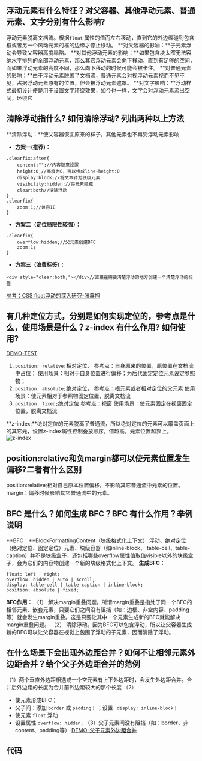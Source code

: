 ## 浮动元素有什么特征？对父容器、其他浮动元素、普通元素、文字分别有什么影响? 
浮动元素脱离文档流。根据``` float ``` 属性的值而左右移动，直到它的外边缘碰到包含框或者另一个风动元素的框的边缘才停止移动。
**对父容器的影响：**子元素浮动会导致父容器高度塌陷。
**对其他浮动元素的影响：**如果包含块太窄无法容纳水平排列的全部浮动元素，那么其它浮动元素会向下移动，直到有足够的空间，而如果浮动元素的高度不同，那么向下移动的时候可能会被卡住。
**对普通元素的影响：**由于浮动元素脱离了文档流，普通元素会对视浮动元素视而不见不见，占据浮动元素原有的位置，但会被浮动元素遮罩。
**对文字影响：**浮动样式最初设计便是用于设置文字环绕效果，如今也一样，文字会对浮动元素流出空间，环绕它

## 清除浮动指什么? 如何清除浮动? 列出两种以上方法
**清除浮动：**使父容器恢复原来的样子，其他元素也不再受浮动元素影响
- **方案一(推荐)：**
```
.clearfix:after{
    centent:"";//内容随意设置
    height:0;//高度为0，可以换成line-height:0
    display:block;//将文本转为块级元素
    visibility:hidden;//将元素隐藏
    clear:both//清除浮动
}
.clearfix{
    zoom:1;//兼容IE
}
```
- **方案二（定位局限性较强）：**
```
.clearfix{
    overflow:hidden;//父元素创建BFC
    zoom:1;
}
```
- **方案三（浪费标签）：**
```
<div style="clear:both;"></div>//直接在需要清楚浮动的地方创建一个清楚浮动的标签
```
[参考：CSS float浮动的深入研究-张鑫旭](http://www.zhangxinxu.com/wordpress/?p=594)

## 有几种定位方式，分别是如何实现定位的，参考点是什么，使用场景是什么？z-index 有什么作用? 如何使用?
[DEMO-TEST](http://js.jirengu.com/hoxejolopa/5/edit)
1. ```position: relative;```相对定位，
参考点：自身原来的位置，原位置在文档流中占位； 
使用场景：相对于自身位置进行偏移；为后代固定定位元素设定参照物；
2. ```position: absolute;```绝对定位，
参考点：根元素或者相对定位的父元素
使用场景：使元素相对于参照物固定位置，脱离文档流
3. ```position: fixed;```绝对定位
参考点：视窗
使用场景：使元素固定在视窗固定位置，脱离文档流

**z-index:**绝对定位的元素脱离了普通流，所以绝对定位的元素可以覆盖页面上的其它元，设置z-index属性控制叠放顺序，值越高，元素位置越靠上。
![z-index](http://image.zhangxinxu.com/image/blog/200912/z-index.jpg)

## position:relative和负margin都可以使元素位置发生偏移?二者有什么区别
position:relative;相对自己原本位置偏移，不影响其它普通流中元素的位置。
margin：偏移时候影响其它普通流中的元素。

## BFC 是什么？如何生成 BFC？BFC 有什么作用？举例说明
**BFC：**BlockFormattingContent（块级格式化上下文）
浮动、绝对定位（绝对定位、固定定位）元素、块级容器（如inline-block、 table-cell、table-caption）并不是块级盒子，还包括哪些overflow属性值取值visible以外的块级盒子，会为它们的内容物创建一个新的块级格式化上下文。
**生成BFC：**
```
float: left | right;
overflow: hidden | auto | scroll;
display: table-cell | table-caption | inline-block;
position: absolute | fixed;
```
**BFC作用：**
（1） 解决margin重叠问题。所谓margin重叠是指处于同一个BFC的相邻元素、嵌套元素，只要它们之间没有阻挡（如：边框、非空内容、padding等）就会发生margin重叠。这是只要让其中一个元素生成新的BFC就能解决margin重叠问题。
（2） 清除浮动。因为BFC可以包含浮动，所以让父容器生成新的BFC可以让父容器在视觉上包围了浮动的子元素，因而清除了浮动。

## 在什么场景下会出现外边距合并？如何不让相邻元素外边距合并？给个父子外边距合并的范例
（1）两个垂直外边距相遇或一个空元素有上下外边距时，会发生外边距合并。合并后外边距的长度为合并前外边距较大的那个长度
（2）
 - 使元素形成BFC；
 - 父子间：添加 ``` border ``` 或 ``` padding； ``` ；设置 ``` display: inline-block；```
 - 使元素 ``` float ``` 浮动
 - 设置属性 ``` overflow: hidden; ```
（3）父子元素间没有阻挡（如：border、非content、padding等）
[DEMO-父子元素外边距合并](http://js.jirengu.com/tafomasebu/2/edit)

## 代码
